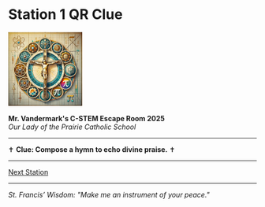 # Station 1 QR Clue

<img src="https://raw.githubusercontent.com/bonJoeV/C-STEM-Curriculum/refs/heads/main/logo.jpg" width="150" height="150" alt="Our Lady of the Prairie Catholic School Logo">

**Mr. Vandermark's C-STEM Escape Room 2025**  
*Our Lady of the Prairie Catholic School*

---

✝ **Clue: Compose a hymn to echo divine praise.** ✝

---

[Next Station](https://bonjoev.github.io/C-STEM-Curriculum/Resources/CSTEM_Escape_Room/Mission_to_Unlock_the_Cathedral_Code/station4-handout-ubn3rt)

---

*St. Francis’ Wisdom: "Make me an instrument of your peace."*